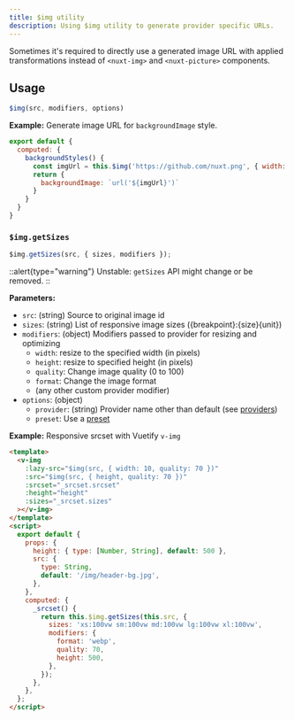 ```yaml
---
title: $img utility
description: Using $img utility to generate provider specific URLs.
---
```


Sometimes it's required to directly use a generated image URL with applied transformations instead of `<nuxt-img>` and `<nuxt-picture>` components.

## Usage

```js
$img(src, modifiers, options)
```

**Example:** Generate image URL for `backgroundImage` style.

```js
export default {
  computed: {
    backgroundStyles() {
      const imgUrl = this.$img('https://github.com/nuxt.png', { width: 100 })
      return {
        backgroundImage: `url('${imgUrl}')`
      }
    }
  }
}
```

### `$img.getSizes`

```js
$img.getSizes(src, { sizes, modifiers });
```

::alert{type="warning"}
Unstable: `getSizes` API might change or be removed.
::

**Parameters:**

- `src`: (string) Source to original image id
- `sizes`: (string) List of responsive image sizes ({breakpoint}:{size}{unit})
- `modifiers`: (object) Modifiers passed to provider for resizing and optimizing
  - `width`: resize to the specified width (in pixels)
  - `height`: resize to specified height (in pixels)
  - `quality`: Change image quality (0 to 100)
  - `format`: Change the image format
  - (any other custom provider modifier)
- `options`: (object)
  - `provider`: (string) Provider name other than default (see [providers](https://image.nuxtjs.org/api/options#providers))
  - `preset`: Use a [preset](/api/options#presets)

**Example:** Responsive srcset with Vuetify `v-img`

```html
<template>
  <v-img
    :lazy-src="$img(src, { width: 10, quality: 70 })"
    :src="$img(src, { height, quality: 70 })"
    :srcset="_srcset.srcset"
    :height="height"
    :sizes="_srcset.sizes"
  ></v-img>
</template>
<script>
  export default {
    props: {
      height: { type: [Number, String], default: 500 },
      src: {
        type: String,
        default: '/img/header-bg.jpg',
      },
    },
    computed: {
      _srcset() {
        return this.$img.getSizes(this.src, {
          sizes: 'xs:100vw sm:100vw md:100vw lg:100vw xl:100vw',
          modifiers: {
            format: 'webp',
            quality: 70,
            height: 500,
          },
        });
      },
    },
  };
</script>
```
